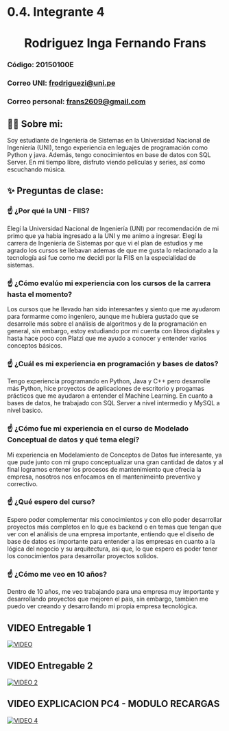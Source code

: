 # 0.4. Integrante 4


<h1 align="center">Rodriguez Inga Fernando Frans</h1>

<es>

### Código: 20150100E

### Correo UNI: frodriguezi@uni.pe

### Correo personal: frans2609@gmail.com

## 🧑‍💻 **Sobre mi:**

Soy estudiante de Ingeniería de Sistemas en la Universidad Nacional de Ingeniería (UNI), tengo experiencia en leguajes de programación como Python y java. Además, tengo conocimientos en base de datos con SQL Server. En mi tiempo libre, disfruto viendo películas y series, así como escuchando música.


<es>

## ✨ Preguntas de clase:

### ☝️ ¿Por qué la UNI - FIIS?

Elegí la Universidad Nacional de Ingeniería (UNI) por recomendación de mi primo que ya habia ingresado a la UNI  y me animo a ingresar. Elegí la carrera de Ingeniería de Sistemas por que vi el plan de estudios y me agrado los cursos se llebavan ademas de que me gusta lo relacionado a la tecnología asi fue como me decidi por la FIIS en la especialidad de sistemas.

### ☝️ ¿Cómo evalúo mi experiencia con los cursos de la carrera hasta el momento?

Los cursos que he llevado han sido interesantes y siento que me ayudarom para formarme como ingeniero, aunque me hubiera gustado que se desarrolle más sobre el análisis de algoritmos y de la programación en general, sin embargo, estoy estudiando por mi cuenta con libros digitales y hasta hace poco con Platzi que me ayudo a conocer y entender varios conceptos básicos.    


### ☝️ ¿Cuál es mi experiencia en programación y bases de datos?

Tengo experiencia programando en Python, Java y C++ pero desarrolle más Python, hice proyectos de aplicaciones de escritorio y progamas prácticos que me ayudaron a entender el Machine Learning. En cuanto a bases de datos, he trabajado con SQL Server a nivel intermedio y MySQL a nivel basico.

### ☝️ ¿Cómo fue mi experiencia en el curso de Modelado Conceptual de datos y qué tema elegí?

Mi experiencia en Modelamiento de Conceptos de Datos fue interesante, ya que pude junto con mi grupo conceptualizar una gran cantidad de datos y al final logramos entener los procesos de mantenimiento que ofrecia la empresa, nosotros nos enfocamos en el mantenimeinto preventivo y correctivo. 


### ☝️ ¿Qué espero del curso?

Espero poder complementar mis conocimientos y con ello poder desarrollar proyectos más completos en lo que es backend o en temas que tengan que ver con el análisis de una empresa importante, entiendo que el diseño de base de datos es importante para entender a las empresas en cuanto a la lógica del negocio y su arquitectura, asi que, lo que espero es poder tener los conocimientos para desarrollar proyectos solidos.  


### ☝️ ¿Cómo me veo en 10 años?

Dentro de 10 años, me veo trabajando para una empresa muy importante y desarrollando proyectos que mejoren el pais, sin embargo, tambien me puedo ver creando y desarrollando mi propia empresa tecnológica.

## VIDEO Entregable 1


[![VIDEO](https://img.youtube.com/vi/L3HFaoqsIVw/0.jpg)](https://www.youtube.com/watch?v=L3HFaoqsIVw) 


## VIDEO Entregable 2


[![VIDEO 2](https://img.youtube.com/vi/E1s2t4SK5Ko/0.jpg)](https://www.youtube.com/watch?v=E1s2t4SK5Ko)  


## VIDEO EXPLICACION PC4 - MODULO RECARGAS

[![VIDEO 4](https://)](https://youtu.be/QxudSb6mMgk) 




